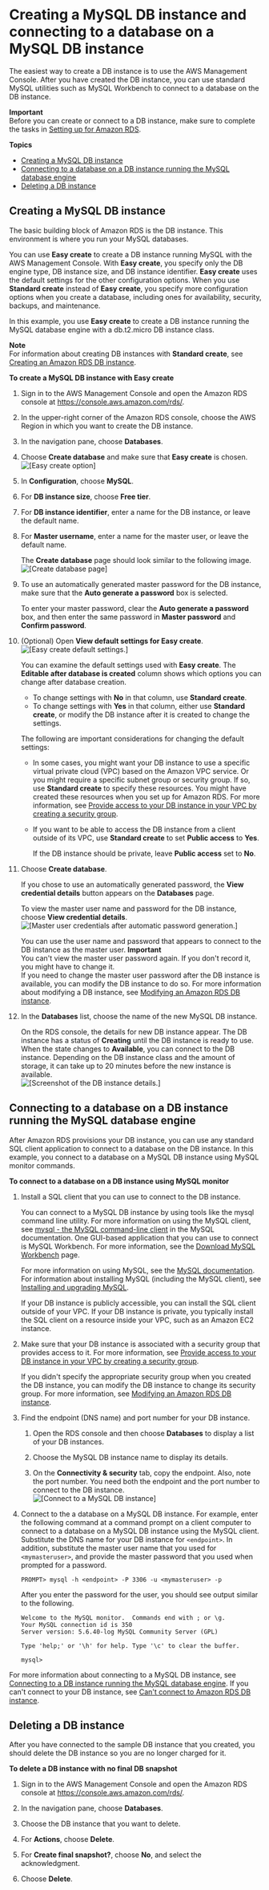 # Creating a MySQL DB instance and connecting to a database on a MySQL DB instance<a name="CHAP_GettingStarted.CreatingConnecting.MySQL"></a>

The easiest way to create a DB instance is to use the AWS Management Console\. After you have created the DB instance, you can use standard MySQL utilities such as MySQL Workbench to connect to a database on the DB instance\.

**Important**  
Before you can create or connect to a DB instance, make sure to complete the tasks in [Setting up for Amazon RDS](CHAP_SettingUp.md)\.

**Topics**
+ [Creating a MySQL DB instance](#CHAP_GettingStarted.Creating.MySQL)
+ [Connecting to a database on a DB instance running the MySQL database engine](#CHAP_GettingStarted.Connecting.MySQL)
+ [Deleting a DB instance](#CHAP_GettingStarted.Deleting.MySQL)

## Creating a MySQL DB instance<a name="CHAP_GettingStarted.Creating.MySQL"></a>

The basic building block of Amazon RDS is the DB instance\. This environment is where you run your MySQL databases\.

You can use **Easy create** to create a DB instance running MySQL with the AWS Management Console\. With **Easy create**, you specify only the DB engine type, DB instance size, and DB instance identifier\. **Easy create** uses the default settings for the other configuration options\. When you use **Standard create** instead of **Easy create**, you specify more configuration options when you create a database, including ones for availability, security, backups, and maintenance\.

In this example, you use **Easy create** to create a DB instance running the MySQL database engine with a db\.t2\.micro DB instance class\.

**Note**  
For information about creating DB instances with **Standard create**, see [Creating an Amazon RDS DB instance](USER_CreateDBInstance.md)\.

**To create a MySQL DB instance with Easy create**

1. Sign in to the AWS Management Console and open the Amazon RDS console at [https://console\.aws\.amazon\.com/rds/](https://console.aws.amazon.com/rds/)\.

1. In the upper\-right corner of the Amazon RDS console, choose the AWS Region in which you want to create the DB instance\. 

1. In the navigation pane, choose **Databases**\.

1. Choose **Create database** and make sure that **Easy create** is chosen\.   
![\[Easy create option\]](http://docs.aws.amazon.com/AmazonRDS/latest/UserGuide/images/easy-create-option.png)

1. In **Configuration**, choose **MySQL**\.

1. For **DB instance size**, choose **Free tier**\.

1. For **DB instance identifier**, enter a name for the DB instance, or leave the default name\.

1. For **Master username**, enter a name for the master user, or leave the default name\.

   The **Create database** page should look similar to the following image\.  
![\[Create database page\]](http://docs.aws.amazon.com/AmazonRDS/latest/UserGuide/images/easy-create-mysql.png)

1. To use an automatically generated master password for the DB instance, make sure that the **Auto generate a password** box is selected\.

   To enter your master password, clear the **Auto generate a password** box, and then enter the same password in **Master password** and **Confirm password**\.

1. \(Optional\) Open **View default settings for Easy create**\.  
![\[Easy create default settings.\]](http://docs.aws.amazon.com/AmazonRDS/latest/UserGuide/images/easy-create-view-default-mysql.png)

   You can examine the default settings used with **Easy create**\. The **Editable after database is created** column shows which options you can change after database creation\.
   + To change settings with **No** in that column, use **Standard create**\. 
   + To change settings with **Yes** in that column, either use **Standard create**, or modify the DB instance after it is created to change the settings\.

   The following are important considerations for changing the default settings:
   + In some cases, you might want your DB instance to use a specific virtual private cloud \(VPC\) based on the Amazon VPC service\. Or you might require a specific subnet group or security group\. If so, use **Standard create** to specify these resources\. You might have created these resources when you set up for Amazon RDS\. For more information, see [Provide access to your DB instance in your VPC by creating a security group](CHAP_SettingUp.md#CHAP_SettingUp.SecurityGroup)\.
   + If you want to be able to access the DB instance from a client outside of its VPC, use **Standard create** to set **Public access** to **Yes**\.

     If the DB instance should be private, leave **Public access** set to **No**\.

1. Choose **Create database**\.

   If you chose to use an automatically generated password, the **View credential details** button appears on the **Databases** page\.

   To view the master user name and password for the DB instance, choose **View credential details**\.  
![\[Master user credentials after automatic password generation.\]](http://docs.aws.amazon.com/AmazonRDS/latest/UserGuide/images/easy-create-credentials.png)

   You can use the user name and password that appears to connect to the DB instance as the master user\.
**Important**  
You can't view the master user password again\. If you don't record it, you might have to change it\.   
If you need to change the master user password after the DB instance is available, you can modify the DB instance to do so\. For more information about modifying a DB instance, see [Modifying an Amazon RDS DB instance](Overview.DBInstance.Modifying.md)\.

1. In the **Databases** list, choose the name of the new MySQL DB instance\.

   On the RDS console, the details for new DB instance appear\. The DB instance has a status of **Creating** until the DB instance is ready to use\. When the state changes to **Available**, you can connect to the DB instance\. Depending on the DB instance class and the amount of storage, it can take up to 20 minutes before the new instance is available\.   
![\[Screenshot of the DB instance details.\]](http://docs.aws.amazon.com/AmazonRDS/latest/UserGuide/images/MySQL-Launch06.png)

## Connecting to a database on a DB instance running the MySQL database engine<a name="CHAP_GettingStarted.Connecting.MySQL"></a>

After Amazon RDS provisions your DB instance, you can use any standard SQL client application to connect to a database on the DB instance\. In this example, you connect to a database on a MySQL DB instance using MySQL monitor commands\.

**To connect to a database on a DB instance using MySQL monitor**

1. Install a SQL client that you can use to connect to the DB instance\.

   You can connect to a MySQL DB instance by using tools like the mysql command line utility\. For more information on using the MySQL client, see [mysql \- the MySQL command\-line client](https://dev.mysql.com/doc/refman/8.0/en/mysql.html) in the MySQL documentation\. One GUI\-based application that you can use to connect is MySQL Workbench\. For more information, see the [Download MySQL Workbench](http://dev.mysql.com/downloads/workbench/) page\.

   For more information on using MySQL, see the [MySQL documentation](http://dev.mysql.com/doc/)\. For information about installing MySQL \(including the MySQL client\), see [Installing and upgrading MySQL](https://dev.mysql.com/doc/refman/8.0/en/installing.html)\.

   If your DB instance is publicly accessible, you can install the SQL client outside of your VPC\. If your DB instance is private, you typically install the SQL client on a resource inside your VPC, such as an Amazon EC2 instance\.

1. Make sure that your DB instance is associated with a security group that provides access to it\. For more information, see [Provide access to your DB instance in your VPC by creating a security group](CHAP_SettingUp.md#CHAP_SettingUp.SecurityGroup)\.

   If you didn't specify the appropriate security group when you created the DB instance, you can modify the DB instance to change its security group\. For more information, see [Modifying an Amazon RDS DB instance](Overview.DBInstance.Modifying.md)\.

1. Find the endpoint \(DNS name\) and port number for your DB instance\. 

   1. Open the RDS console and then choose **Databases** to display a list of your DB instances\. 

   1. Choose the MySQL DB instance name to display its details\. 

   1. On the **Connectivity & security** tab, copy the endpoint\. Also, note the port number\. You need both the endpoint and the port number to connect to the DB instance\.   
![\[Connect to a MySQL DB instance\]](http://docs.aws.amazon.com/AmazonRDS/latest/UserGuide/images/MySQLConnect1.png)

1. Connect to the a database on a MySQL DB instance\. For example, enter the following command at a command prompt on a client computer to connect to a database on a MySQL DB instance using the MySQL client\. Substitute the DNS name for your DB instance for `<endpoint>`\. In addition, substitute the master user name that you used for `<mymasteruser>`, and provide the master password that you used when prompted for a password\.

   ```
   PROMPT> mysql -h <endpoint> -P 3306 -u <mymasteruser> -p
   ```

   After you enter the password for the user, you should see output similar to the following\.

   ```
   Welcome to the MySQL monitor.  Commands end with ; or \g.
   Your MySQL connection id is 350
   Server version: 5.6.40-log MySQL Community Server (GPL)
   
   Type 'help;' or '\h' for help. Type '\c' to clear the buffer.
   
   mysql>
   ```

For more information about connecting to a MySQL DB instance, see [Connecting to a DB instance running the MySQL database engine](USER_ConnectToInstance.md)\. If you can't connect to your DB instance, see [Can't connect to Amazon RDS DB instance](CHAP_Troubleshooting.md#CHAP_Troubleshooting.Connecting)\.

## Deleting a DB instance<a name="CHAP_GettingStarted.Deleting.MySQL"></a>

After you have connected to the sample DB instance that you created, you should delete the DB instance so you are no longer charged for it\. 

**To delete a DB instance with no final DB snapshot**

1. Sign in to the AWS Management Console and open the Amazon RDS console at [https://console\.aws\.amazon\.com/rds/](https://console.aws.amazon.com/rds/)\.

1. In the navigation pane, choose **Databases**\.

1. Choose the DB instance that you want to delete\.

1. For **Actions**, choose **Delete**\.

1. For **Create final snapshot?**, choose **No**, and select the acknowledgment\. 

1. Choose **Delete**\. 
